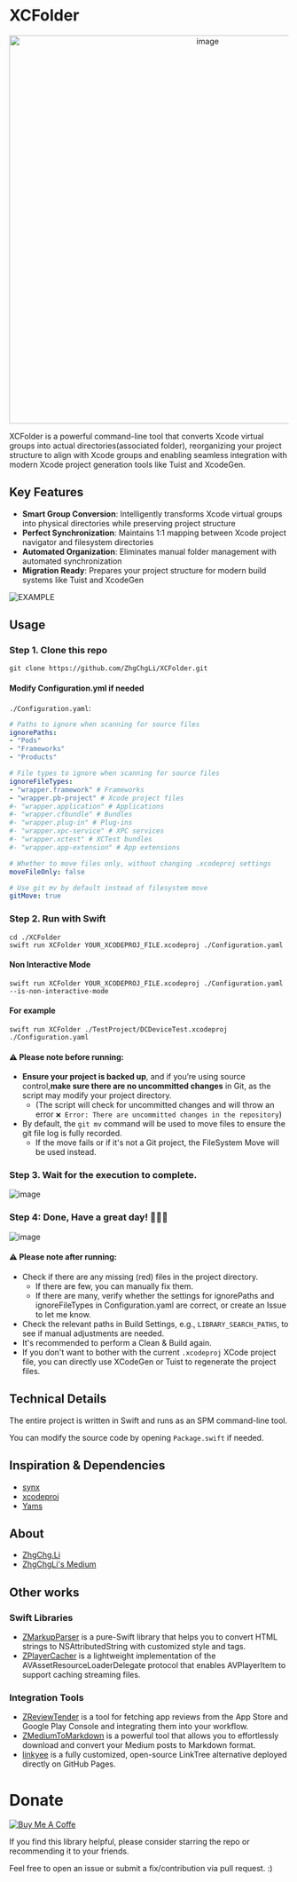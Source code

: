 # XCFolder

<p align="center">
  <img width="700" alt="image" src="https://github.com/user-attachments/assets/27df3d5c-0ad8-46aa-842d-10aaf0bbaeb0" />
</p>

XCFolder is a powerful command-line tool that converts Xcode virtual groups into actual directories(associated folder), reorganizing your project structure to align with Xcode groups and enabling seamless integration with modern Xcode project generation tools like Tuist and XcodeGen.

## Key Features
- **Smart Group Conversion**: Intelligently transforms Xcode virtual groups into physical directories while preserving project structure
- **Perfect Synchronization**: Maintains 1:1 mapping between Xcode project navigator and filesystem directories
- **Automated Organization**: Eliminates manual folder management with automated synchronization
- **Migration Ready**: Prepares your project structure for modern build systems like Tuist and XcodeGen

![EXAMPLE](https://github.com/user-attachments/assets/aa099b5a-191b-42a0-b7f9-2005d5ca4b90)


## Usage
### Step 1. Clone this repo
```
git clone https://github.com/ZhgChgLi/XCFolder.git
```

#### Modify Configuration.yml if needed
`./Configuration.yaml`:

```yaml
# Paths to ignore when scanning for source files
ignorePaths:
- "Pods"
- "Frameworks"
- "Products"

# File types to ignore when scanning for source files
ignoreFileTypes:
- "wrapper.framework" # Frameworks
- "wrapper.pb-project" # Xcode project files
#- "wrapper.application" # Applications
#- "wrapper.cfbundle" # Bundles
#- "wrapper.plug-in" # Plug-ins
#- "wrapper.xpc-service" # XPC services
#- "wrapper.xctest" # XCTest bundles
#- "wrapper.app-extension" # App extensions

# Whether to move files only, without changing .xcodeproj settings
moveFileOnly: false

# Use git mv by default instead of filesystem move
gitMove: true
```

### Step 2. Run with Swift
```
cd ./XCFolder
swift run XCFolder YOUR_XCODEPROJ_FILE.xcodeproj ./Configuration.yaml
```
#### Non Interactive Mode
```
swift run XCFolder YOUR_XCODEPROJ_FILE.xcodeproj ./Configuration.yaml --is-non-interactive-mode
```
#### For example
```
swift run XCFolder ./TestProject/DCDeviceTest.xcodeproj ./Configuration.yaml
```

#### **⚠️ Please note before running:**
- **Ensure your project is backed up**, and if you’re using source control,**make sure there are no uncommitted changes** in Git, as the script may modify your project directory.
  - (The script will check for uncommitted changes and will throw an error `❌ Error: There are uncommitted changes in the repository`)
- By default, the `git mv` command will be used to move files to ensure the git file log is fully recorded.
  - If the move fails or if it's not a Git project, the FileSystem Move will be used instead.

### Step 3. Wait for the execution to complete.

![image](https://github.com/user-attachments/assets/e8e6a4fe-5bf7-40f5-8d17-521a42da97b4)

### Step 4: Done, Have a great day! 🚀🚀🚀

![image](https://github.com/user-attachments/assets/65025508-a309-4249-b63d-de5148f8203b)

#### **⚠️ Please note after running:**
- Check if there are any missing (red) files in the project directory.
  - If there are few, you can manually fix them.
  - If there are many, verify whether the settings for ignorePaths and ignoreFileTypes in Configuration.yaml are correct, or create an Issue to let me know.
- Check the relevant paths in Build Settings, e.g., `LIBRARY_SEARCH_PATHS`, to see if manual adjustments are needed.
- It's recommended to perform a Clean & Build again.
- If you don't want to bother with the current `.xcodeproj` XCode project file, you can directly use XCodeGen or Tuist to regenerate the project files.


## Technical Details
The entire project is written in Swift and runs as an SPM command-line tool.

You can modify the source code by opening `Package.swift` if needed.

## Inspiration & Dependencies
- [synx](https://github.com/venmo/synx)
- [xcodeproj](https://github.com/tuist/xcodeproj)
- [Yams](https://github.com/jpsim/Yams)

## About
- [ZhgChg.Li](https://zhgchg.li/)
- [ZhgChgLi's Medium](https://blog.zhgchg.li/)

## Other works
### Swift Libraries
- [ZMarkupParser](https://github.com/ZhgChgLi/ZMarkupParser) is a pure-Swift library that helps you to convert HTML strings to NSAttributedString with customized style and tags.
- [ZPlayerCacher](https://github.com/ZhgChgLi/ZPlayerCacher) is a lightweight implementation of the AVAssetResourceLoaderDelegate protocol that enables AVPlayerItem to support caching streaming files.

### Integration Tools
- [ZReviewTender](https://github.com/ZhgChgLi/ZReviewTender) is a tool for fetching app reviews from the App Store and Google Play Console and integrating them into your workflow.
- [ZMediumToMarkdown](https://github.com/ZhgChgLi/ZMediumToMarkdown) is a powerful tool that allows you to effortlessly download and convert your Medium posts to Markdown format.
- [linkyee](https://github.com/ZhgChgLi/linkyee) is a fully customized, open-source LinkTree alternative deployed directly on GitHub Pages.



# Donate

[![Buy Me A Coffe](https://img.buymeacoffee.com/button-api/?text=Buy%20me%20a%20beer!&emoji=%F0%9F%8D%BA&slug=zhgchgli&button_colour=FFDD00&font_colour=000000&font_family=Bree&outline_colour=000000&coffee_colour=ffffff)](https://www.buymeacoffee.com/zhgchgli)

If you find this library helpful, please consider starring the repo or recommending it to your friends.

Feel free to open an issue or submit a fix/contribution via pull request. :)
